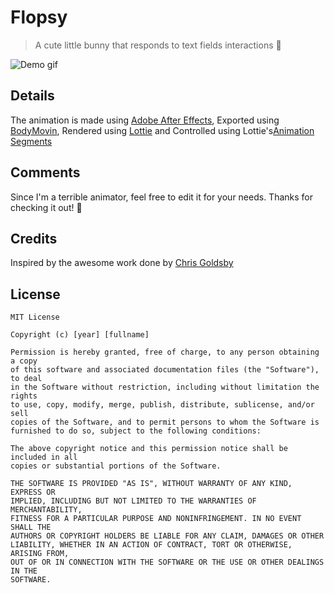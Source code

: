 # Flopsy
> A cute little bunny that responds to text fields interactions 🐰

![Demo gif](/art/demo.gif)

## Details
The animation is made using [Adobe After Effects](https://www.adobe.com/products/aftereffects.html), Exported using [BodyMovin](https://aescripts.com/bodymovin/),
Rendered using [Lottie](https://airbnb.design/lottie/) and Controlled using Lottie's[Animation Segments](http://airbnb.io/lottie/android/android.html#play-animation-segments)

## Comments
Since I'm a terrible animator, feel free to edit it for your needs.
Thanks for checking it out! 🐰

## Credits
Inspired by the awesome work done by [Chris Goldsby](https://github.com/cgoldsby/LoginCritter)

## License

    MIT License

    Copyright (c) [year] [fullname]

    Permission is hereby granted, free of charge, to any person obtaining a copy
    of this software and associated documentation files (the "Software"), to deal
    in the Software without restriction, including without limitation the rights
    to use, copy, modify, merge, publish, distribute, sublicense, and/or sell
    copies of the Software, and to permit persons to whom the Software is
    furnished to do so, subject to the following conditions:
    
    The above copyright notice and this permission notice shall be included in all
    copies or substantial portions of the Software.
    
    THE SOFTWARE IS PROVIDED "AS IS", WITHOUT WARRANTY OF ANY KIND, EXPRESS OR
    IMPLIED, INCLUDING BUT NOT LIMITED TO THE WARRANTIES OF MERCHANTABILITY,
    FITNESS FOR A PARTICULAR PURPOSE AND NONINFRINGEMENT. IN NO EVENT SHALL THE
    AUTHORS OR COPYRIGHT HOLDERS BE LIABLE FOR ANY CLAIM, DAMAGES OR OTHER
    LIABILITY, WHETHER IN AN ACTION OF CONTRACT, TORT OR OTHERWISE, ARISING FROM,
    OUT OF OR IN CONNECTION WITH THE SOFTWARE OR THE USE OR OTHER DEALINGS IN THE
    SOFTWARE.